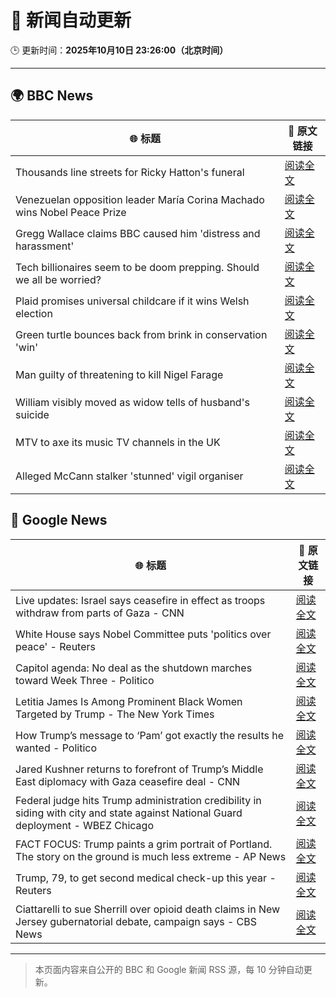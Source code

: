 # 🧠 新闻自动更新

🕒 更新时间：**2025年10月10日 23:26:00（北京时间）**

---

## 🌍 BBC News

| 🌐 标题 | 🔗 原文链接 |
|--------|-------------|
| Thousands line streets for Ricky Hatton's funeral | [阅读全文](https://www.bbc.com/news/articles/cvgq2z68n02o?at_medium=RSS&at_campaign=rss) |
| Venezuelan opposition leader María Corina Machado wins Nobel Peace Prize | [阅读全文](https://www.bbc.com/news/articles/c70821201ego?at_medium=RSS&at_campaign=rss) |
| Gregg Wallace claims BBC caused him 'distress and harassment' | [阅读全文](https://www.bbc.com/news/articles/cg7dlem0vdno?at_medium=RSS&at_campaign=rss) |
| Tech billionaires seem to be doom prepping. Should we all be worried? | [阅读全文](https://www.bbc.com/news/articles/cly17834524o?at_medium=RSS&at_campaign=rss) |
| Plaid promises universal childcare if it wins Welsh election | [阅读全文](https://www.bbc.com/news/articles/cewnv2xprzko?at_medium=RSS&at_campaign=rss) |
| Green turtle bounces back from brink in conservation 'win' | [阅读全文](https://www.bbc.com/news/articles/cg426qqqqnro?at_medium=RSS&at_campaign=rss) |
| Man guilty of threatening to kill Nigel Farage | [阅读全文](https://www.bbc.com/news/articles/cdx216n1529o?at_medium=RSS&at_campaign=rss) |
| William visibly moved as widow tells of husband's suicide | [阅读全文](https://www.bbc.com/news/articles/c2ej877g7w1o?at_medium=RSS&at_campaign=rss) |
| MTV to axe its music TV channels in the UK | [阅读全文](https://www.bbc.com/news/articles/cdr612yz8p0o?at_medium=RSS&at_campaign=rss) |
| Alleged McCann stalker 'stunned' vigil organiser | [阅读全文](https://www.bbc.com/news/articles/c4gknrxdpy3o?at_medium=RSS&at_campaign=rss) |

## 📰 Google News

| 🌐 标题 | 🔗 原文链接 |
|--------|-------------|
| Live updates: Israel says ceasefire in effect as troops withdraw from parts of Gaza - CNN | [阅读全文](https://news.google.com/rss/articles/CBMiigFBVV95cUxOVXVDV0haazNUMlpwSjhJaFBOeU1Mc0VqNW5hdlFIdFoyY24tWHpsZFNsLWRWLXdrQlVkNjc5ODVud0E3d0o5cWQ1clA0SnlHV002b1ltWndLMzBjcGFpcXZ1SWNtdkVZLXh2ZzQ3M05sYkdKekFlVWlqbENWMVhqWlFIQ2RrY1lVbWc?oc=5) |
| White House says Nobel Committee puts 'politics over peace' - Reuters | [阅读全文](https://news.google.com/rss/articles/CBMirwFBVV95cUxOX1hpTGRxdGhsRWZaRVRnNXg3LUM2VGI0SlRhM0tMTnZ6YlN1aXpiWFp2bVdfX2VNTjVuM0lyVVpWTkRReDBGc2ZsNVhMbEktb3RyOFctbmwtek5xbnlNbWlGZHhZTzFaWU1Fa3RwS3BPMmgyRmFTVmRzME1yaE1sSjI5b2lvT1dlQlhyQVRDQVpuUVJsTXBMTHRCNWQzNWhjTHBqajljNWlhTGVqenRV?oc=5) |
| Capitol agenda: No deal as the shutdown marches toward Week Three - Politico | [阅读全文](https://news.google.com/rss/articles/CBMiyAFBVV95cUxOTWJQanpqWUhHV2tDTlRkR1dFakRtei1XbU5KanFyeUprMWkxY0pmVW1HUnRRRlowN2RPUFZrVFRNSVlsb1owTWdNcWcxUld3cGczVWNFRWxDTlBmQklkRHpwXzViTEpwZW9Ib0dhYVBOSnB6d2pKbF9SazFfdGRnbHJ2V1FhNFQzSTV3bDdwa3FKYm05N0EzQzRYZzMyU25NOVE3QWk5MGg3WWxCY3ZqcDIwZW1jY3phMzZ0XzJsTFREU2l4dUVJYw?oc=5) |
| Letitia James Is Among Prominent Black Women Targeted by Trump - The New York Times | [阅读全文](https://news.google.com/rss/articles/CBMilgFBVV95cUxQMXpLLXJBbW9HTkJ4c2NLOWdVZ3JXaUFkUk9jWXRveVc3WWNvUHlLUzBsRHcwUEJBR0hfNmhhcjl1UWVpbGtSQnZzbzVSV2lEUjZWOWZ1WEdibHNuM1RobWRwSGh5UmMwcDRyeFlzemtJeTNTenFOTXVjcVBrdkxZWUF1UnRDOEJPUXNIa1JMbWJ3OGZqUUE?oc=5) |
| How Trump’s message to ‘Pam’ got exactly the results he wanted - Politico | [阅读全文](https://news.google.com/rss/articles/CBMijAFBVV95cUxObzl6RlVJUkJ1NVJldlhFaVBES1llMEFLVVFnU0gxaG5Mb052U3JHVk9PSTNFUlZWMktCN0JGVU4wd2dtZGV4RXNseHFib2tYME1tRXQzM3hFTExtb1k3ak5heEVUVXBoOEMtd0tGMFR4MUx1N2ZhYWN4Si1fNmk5OC02RjZlTndCRlpWSQ?oc=5) |
| Jared Kushner returns to forefront of Trump’s Middle East diplomacy with Gaza ceasefire deal - CNN | [阅读全文](https://news.google.com/rss/articles/CBMieEFVX3lxTE45amN6OFJjVEZXaUNGRkUtUU40TmZBSTRoeFp3U2ROcGI1Z0J6dWxkSjB1Tl8yMTQ5OFJyRDV5T1ppT2JmY2NIUFNPODlmVFdUV2lNUlJrTW9oa2VCZ2JDbm56WFJrNFNVdnpCQ3RZcVA4ME1xb0o1dg?oc=5) |
| Federal judge hits Trump administration credibility in siding with city and state against National Guard deployment - WBEZ Chicago | [阅读全文](https://news.google.com/rss/articles/CBMi5wFBVV95cUxPNDRoLXR2TWxXc01tVkpmTEZCV2ZMRXptT1ZZMG1wM2lfODV2c1FJOXR6LW4ybzRHdkVpOXR0VndRZzZ3Mk5pOTNubGJjR0xuWkJBcGtMY0pKbm1xUzVCV1NsaDUtd2ExSkF3QmxuWlU1R3p2cjMwbEJBMXBjMGpneUdneldqS3E1T0lNaUNud2c2NkdSbERnOTZ3cEZsSlBYNm1NSW9Nbkl6eF9qU1phMS04U25yUjhPdTd6Z1ZEZHBYS0x2bnl2NU9yOWozWGh1RFhIMlExR2E2b181RUZfWW1fS1dxZjQ?oc=5) |
| FACT FOCUS: Trump paints a grim portrait of Portland. The story on the ground is much less extreme - AP News | [阅读全文](https://news.google.com/rss/articles/CBMirAFBVV95cUxOSTBlaWMyeUN5dk8wUHZsWHV2OVhvZmpMTUVEVzFPbHB5V1laYUN3U01udEpHM1pmOVZaZWN4ekZmYThfcWpjUHRsdl9mQllSbGNtTzhWTDZIZnptckUyNlFDOHNveWpjM3ZycUtaODI3a01fZHEyVm15TGRBdEw4djRmVXVmWmZWOWlYRGNmaEJZajEzYkcwUG1SWkx3NTVkaGVtc1VvMjl3dXZv?oc=5) |
| Trump, 79, to get second medical check-up this year - Reuters | [阅读全文](https://news.google.com/rss/articles/CBMilgFBVV95cUxOU2RVU1RNWV9nUm9EVTVUcGcwa193SDhRN1YtWWJORmZXRlVYTHVaZ2FDd3d0dTZCXy1JbzNhN0NuREI2NFViYVhfa29YWmUxd1J3VUJsM2xBMTlfNG43NE90TFUzNW1lQVdNZlhxYXZ6WUJ1RGpfWV9nZFdQT0ZpQTdJODFaWTU2STlKbG9TOFByVFBTdGc?oc=5) |
| Ciattarelli to sue Sherrill over opioid death claims in New Jersey gubernatorial debate, campaign says - CBS News | [阅读全文](https://news.google.com/rss/articles/CBMilAFBVV95cUxOTzZLM2lqUWZPVW5NNXhnVWlUSldjVTNLalhBYk1SX2RKVVRsSDk3amRNdTZfZkNzMVhVeFRXNk9CSXZUaHg5VzJROGN1cnVwVjRTM19lTkI3QlRMMHZLZ19Dd3NpcHBVRlQ4WnBLdEhNaDl0MGtZTlEwRHctb1c2TFJXSkpfNURTQ0pxUlQ4cmZfSkM0?oc=5) |

---
> 本页面内容来自公开的 BBC 和 Google 新闻 RSS 源，每 10 分钟自动更新。